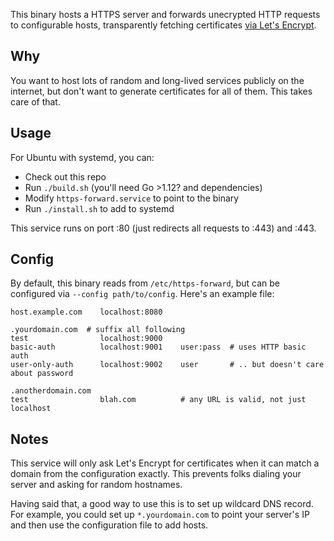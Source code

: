 This binary hosts a HTTPS server and forwards unecrypted HTTP requests to configurable hosts, transparently fetching certificates [via Let's Encrypt](https://godoc.org/golang.org/x/crypto/acme/autocert).

## Why

You want to host lots of random and long-lived services publicly on the internet, but don't want to generate certificates for all of them.
This takes care of that.

## Usage

For Ubuntu with systemd, you can:

* Check out this repo
* Run `./build.sh` (you'll need Go >1.12? and dependencies)
* Modify `https-forward.service` to point to the binary
* Run `./install.sh` to add to systemd

This service runs on port :80 (just redirects all requests to :443) and :443.

## Config

By default, this binary reads from `/etc/https-forward`, but can be configured via `--config path/to/config`.
Here's an example file:

```
host.example.com    localhost:8080

.yourdomain.com  # suffix all following
test                localhost:9000
basic-auth          localhost:9001    user:pass  # uses HTTP basic auth
user-only-auth      localhost:9002    user       # .. but doesn't care about password

.anotherdomain.com
test                blah.com          # any URL is valid, not just localhost
```

## Notes

This service will only ask Let's Encrypt for certificates when it can match a domain from the configuration exactly.
This prevents folks dialing your server and asking for random hostnames.

Having said that, a good way to use this is to set up wildcard DNS record.
For example, you could set up `*.yourdomain.com` to point your server's IP and then use the configuration file to add hosts.

